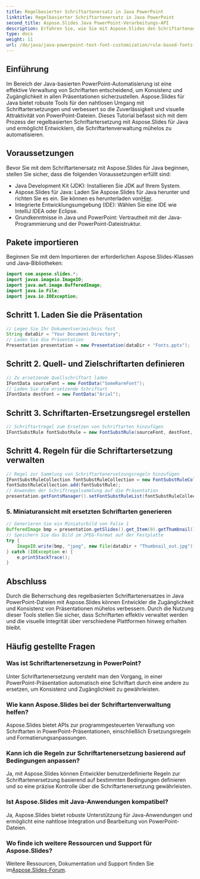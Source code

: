 ```yaml
---
title: Regelbasierter Schriftartenersatz in Java PowerPoint
linktitle: Regelbasierter Schriftartenersatz in Java PowerPoint
second_title: Aspose.Slides Java PowerPoint-Verarbeitungs-API
description: Erfahren Sie, wie Sie mit Aspose.Slides den Schriftartenaustausch in Java PowerPoint-Präsentationen automatisieren. Verbessern Sie mühelos Zugänglichkeit und Konsistenz.
type: docs
weight: 11
url: /de/java/java-powerpoint-text-font-customization/rule-based-fonts-replacement-java-powerpoint/
---
```

## Einführung
Im Bereich der Java-basierten PowerPoint-Automatisierung ist eine effektive Verwaltung von Schriftarten entscheidend, um Konsistenz und Zugänglichkeit in allen Präsentationen sicherzustellen. Aspose.Slides für Java bietet robuste Tools für den nahtlosen Umgang mit Schriftartersetzungen und verbessert so die Zuverlässigkeit und visuelle Attraktivität von PowerPoint-Dateien. Dieses Tutorial befasst sich mit dem Prozess der regelbasierten Schriftartersetzung mit Aspose.Slides für Java und ermöglicht Entwicklern, die Schriftartenverwaltung mühelos zu automatisieren.
## Voraussetzungen
Bevor Sie mit dem Schriftartenersatz mit Aspose.Slides für Java beginnen, stellen Sie sicher, dass die folgenden Voraussetzungen erfüllt sind:
- Java Development Kit (JDK): Installieren Sie JDK auf Ihrem System.
-  Aspose.Slides für Java: Laden Sie Aspose.Slides für Java herunter und richten Sie es ein. Sie können es herunterladen von[Hier](https://releases.aspose.com/slides/java/).
- Integrierte Entwicklungsumgebung (IDE): Wählen Sie eine IDE wie IntelliJ IDEA oder Eclipse.
- Grundkenntnisse in Java und PowerPoint: Vertrautheit mit der Java-Programmierung und der PowerPoint-Dateistruktur.

## Pakete importieren
Beginnen Sie mit dem Importieren der erforderlichen Aspose.Slides-Klassen und Java-Bibliotheken:
```java
import com.aspose.slides.*;
import javax.imageio.ImageIO;
import java.awt.image.BufferedImage;
import java.io.File;
import java.io.IOException;
```
## Schritt 1. Laden Sie die Präsentation
```java
// Legen Sie Ihr Dokumentverzeichnis fest
String dataDir = "Your Document Directory";
// Laden Sie die Präsentation
Presentation presentation = new Presentation(dataDir + "Fonts.pptx");
```
## Schritt 2. Quell- und Zielschriftarten definieren
```java
// Zu ersetzende Quellschriftart laden
IFontData sourceFont = new FontData("SomeRareFont");
// Laden Sie die ersetzende Schriftart
IFontData destFont = new FontData("Arial");
```
## Schritt 3. Schriftarten-Ersetzungsregel erstellen
```java
// Schriftartregel zum Ersetzen von Schriftarten hinzufügen
IFontSubstRule fontSubstRule = new FontSubstRule(sourceFont, destFont, FontSubstCondition.WhenInaccessible);
```
## Schritt 4. Regeln für die Schriftartersetzung verwalten
```java
// Regel zur Sammlung von Schriftartenersetzungsregeln hinzufügen
IFontSubstRuleCollection fontSubstRuleCollection = new FontSubstRuleCollection();
fontSubstRuleCollection.add(fontSubstRule);
// Anwenden der Schriftregelsammlung auf die Präsentation
presentation.getFontsManager().setFontSubstRuleList(fontSubstRuleCollection);
```
### 5. Miniaturansicht mit ersetzten Schriftarten generieren
```java
// Generieren Sie ein Miniaturbild von Folie 1
BufferedImage bmp = presentation.getSlides().get_Item(0).getThumbnail(1f, 1f);
// Speichern Sie das Bild im JPEG-Format auf der Festplatte
try {
    ImageIO.write(bmp, "jpeg", new File(dataDir + "Thumbnail_out.jpg"));
} catch (IOException e) {
    e.printStackTrace();
}
```

## Abschluss
Durch die Beherrschung des regelbasierten Schriftartenersatzes in Java PowerPoint-Dateien mit Aspose.Slides können Entwickler die Zugänglichkeit und Konsistenz von Präsentationen mühelos verbessern. Durch die Nutzung dieser Tools stellen Sie sicher, dass Schriftarten effektiv verwaltet werden und die visuelle Integrität über verschiedene Plattformen hinweg erhalten bleibt.
## Häufig gestellte Fragen
### Was ist Schriftartenersetzung in PowerPoint?
Unter Schriftartenersetzung versteht man den Vorgang, in einer PowerPoint-Präsentation automatisch eine Schriftart durch eine andere zu ersetzen, um Konsistenz und Zugänglichkeit zu gewährleisten.
### Wie kann Aspose.Slides bei der Schriftartenverwaltung helfen?
Aspose.Slides bietet APIs zur programmgesteuerten Verwaltung von Schriftarten in PowerPoint-Präsentationen, einschließlich Ersetzungsregeln und Formatierungsanpassungen.
### Kann ich die Regeln zur Schriftartenersetzung basierend auf Bedingungen anpassen?
Ja, mit Aspose.Slides können Entwickler benutzerdefinierte Regeln zur Schriftartenersetzung basierend auf bestimmten Bedingungen definieren und so eine präzise Kontrolle über die Schriftartenersetzung gewährleisten.
### Ist Aspose.Slides mit Java-Anwendungen kompatibel?
Ja, Aspose.Slides bietet robuste Unterstützung für Java-Anwendungen und ermöglicht eine nahtlose Integration und Bearbeitung von PowerPoint-Dateien.
### Wo finde ich weitere Ressourcen und Support für Aspose.Slides?
 Weitere Ressourcen, Dokumentation und Support finden Sie im[Aspose.Slides-Forum](https://forum.aspose.com/c/slides/11).
